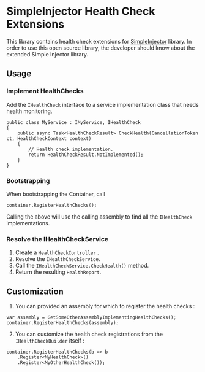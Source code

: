 
# SimpleInjector Health Check Extensions

This library contains health check extensions for [SimpleInjector](http://www.simpleinjector.org/) library.
In order to use this open source library, the developer should know about the extended Simple Injector library.

## Usage

### Implement HealthChecks
Add the `IHealthCheck` interface to a service implementation class that needs health monitoring.

```
public class MyService : IMyService, IHealthCheck
{
	public async Task<HealthCheckResult> CheckHealth(CancellationToken ct, HealthCheckContext context)
	{
		// Health check implementation.
		return HealthCheckResult.NotImplemented();
	}
}
```

### Bootstrapping
When bootstrapping the Container, call
```
container.RegisterHealthChecks();
```

Calling the above will use the calling assembly to find all the `IHealthCheck` implementations.

### Resolve the IHealthCheckService

1. Create a `HealthCheckController` .
2. Resolve the `IHealthCheckService`.
3. Call the `IHealthCheckService.CheckHealth()` method.
4. Return the resulting `HealthReport`.

## Customization

1. You can provided an assembly for which to register the health checks : 
```
var assembly = GetSomeOtherAssemblyImplementingHealthChecks();
container.RegisterHealthChecks(assembly);
```

2. You can customize the health check registrations from the `IHealthCheckBuilder` itself :
```
container.RegisterHealthChecks(b => b
	.Register<MyHealthCheck>()
	.Register<MyOtherHealthCheck());
```